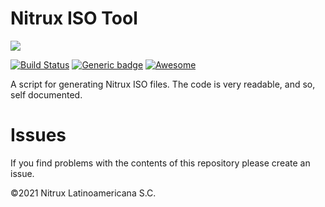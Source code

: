 # Nitrux ISO Tool

![](https://raw.githubusercontent.com/Nitrux/luv-icon-theme/master/Luv/mimetypes/64/application-x-cd-image.svg)

 [![Build Status](https://app.travis-ci.com/Nitrux/iso-tool.svg?branch=master)](https://app.travis-ci.com/Nitrux/iso-tool) [![Generic badge](https://img.shields.io/badge/OS-Linux-blue.svg)](https://shields.io/) [![Awesome](https://awesome.re/badge.svg)](https://awesome.re)


A script for generating Nitrux ISO files. The code is very readable, and so, self documented.

# Issues
If you find problems with the contents of this repository please create an issue.

©2021 Nitrux Latinoamericana S.C.
